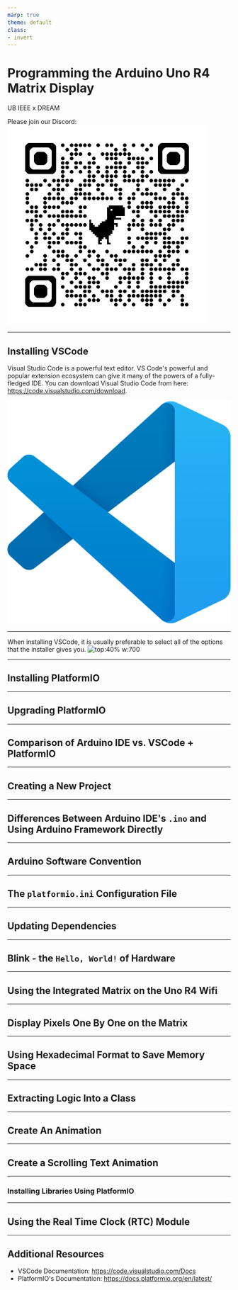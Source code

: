 ```yaml
---
marp: true
theme: default
class:
- invert
---
```


# Programming the Arduino Uno R4 Matrix Display

UB IEEE x DREAM 

Please join our Discord:
![bg right w:400](images/qrcode_discord_ieee.png)



---


## Installing VSCode


Visual Studio Code is a powerful text editor. VS Code's powerful and popular extension ecosystem can give it many of the powers of a fully-fledged IDE. You can download Visual Studio Code from here: https://code.visualstudio.com/download. 

![bg right:30% w:300](./images/code-stable.png)

---

When installing VSCode, it is usually preferable to select all of the options that the installer gives you.
![top:40% w:700](./screenshots/VSCode_Installer_Options.png)

---

## Installing PlatformIO

---

## Upgrading PlatformIO

---



## Comparison of Arduino IDE vs. VSCode + PlatformIO

---

## Creating a New Project

---

## Differences Between Arduino IDE's `.ino` and Using Arduino Framework Directly

---

## Arduino Software Convention

---

## The `platformio.ini` Configuration File

---

## Updating Dependencies

---

## Blink - the `Hello, World!` of Hardware


---

## Using the Integrated Matrix on the Uno R4 Wifi

<!-- Picture here showing the display and its size -->

---

## Display Pixels One By One on the Matrix

---

## Using Hexadecimal Format to Save Memory Space

---

## Extracting Logic Into a Class

---

## Create An Animation

---

## Create a Scrolling Text Animation

--- 

### Installing Libraries Using PlatformIO 

---

## Using the Real Time Clock (RTC) Module

---



## Additional <!-- Learning --> Resources

- VSCode Documentation: https://code.visualstudio.com/Docs
- PlatformIO's Documentation: https://docs.platformio.org/en/latest/ 















